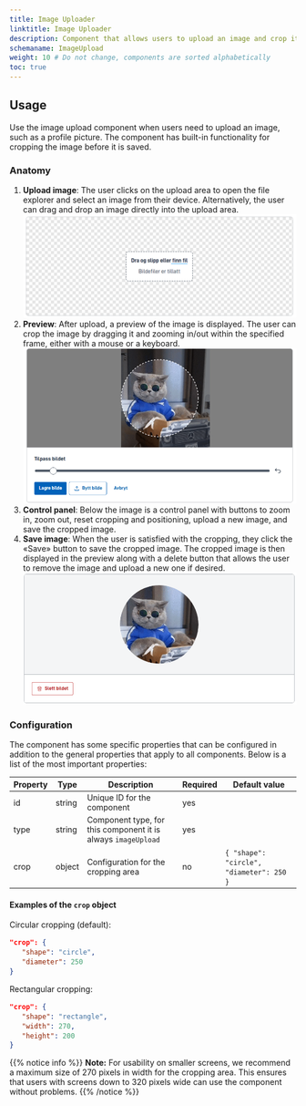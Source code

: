 ```yaml
---
title: Image Uploader
linktitle: Image Uploader
description: Component that allows users to upload an image and crop it before it is saved
schemaname: ImageUpload
weight: 10 # Do not change, components are sorted alphabetically
toc: true
---
```


## Usage

Use the image upload component when users need to upload an image, such as a profile picture. The component has built-in functionality for cropping the image before it is saved.

### Anatomy

1. **Upload image**: The user clicks on the upload area to open the file explorer and select an image from their device. Alternatively, the user can drag and drop an image directly into the upload area.
   ![Image upload anatomy](dropzone.png)
2. **Preview**: After upload, a preview of the image is displayed. The user can crop the image by dragging it and zooming in/out within the specified frame, either with a mouse or a keyboard.
   ![Image upload preview anatomy](imgPreview.png)
3. **Control panel**: Below the image is a control panel with buttons to zoom in, zoom out, reset cropping and positioning, upload a new image, and save the cropped image.
4. **Save image**: When the user is satisfied with the cropping, they click the «Save» button to save the cropped image. The cropped image is then displayed in the preview along with a delete button that allows the user to remove the image and upload a new one if desired.
   ![Image upload saved image anatomy](imgSaved.png)

### Configuration

The component has some specific properties that can be configured in addition to the general properties that apply to all components. Below is a list of the most important properties:

| Property | Type   | Description                                                   | Required | Default value                            |
| -------- | ------ | ------------------------------------------------------------- | -------- | ---------------------------------------- |
| id       | string | Unique ID for the component                                   | yes      |                                          |
| type     | string | Component type, for this component it is always `imageUpload` | yes      |                                          |
| crop     | object | Configuration for the cropping area                           | no       | `{ "shape": "circle", "diameter": 250 }` |

#### Examples of the `crop` object

Circular cropping (default):

```json
"crop": {
   "shape": "circle",
   "diameter": 250
}
```

Rectangular cropping:

```json
"crop": {
   "shape": "rectangle",
   "width": 270,
   "height": 200
}
```

{{% notice info %}}
**Note:** For usability on smaller screens, we recommend a maximum size of 270 pixels in width for the cropping area. This ensures that users with screens down to 320 pixels wide can use the component without problems.
{{% /notice %}}
